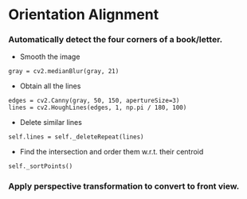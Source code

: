 # Orientation Alignment

### Automatically detect the four corners of a book/letter.
- Smooth the image
```
gray = cv2.medianBlur(gray, 21)
```
* Obtain all the lines
```
edges = cv2.Canny(gray, 50, 150, apertureSize=3)
lines = cv2.HoughLines(edges, 1, np.pi / 180, 100)
```
* Delete similar lines
```
self.lines = self._deleteRepeat(lines)
```
* Find the intersection and order them w.r.t. their centroid
```
self._sortPoints()
```

### Apply perspective transformation to convert to front view.